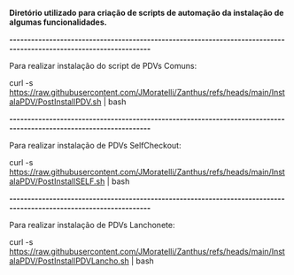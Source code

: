 
**Diretório utilizado para criação de scripts de automação da instalação de algumas funcionalidades.**

**-------------------------------------------------------------------------------------------------------------------**

Para realizar instalação do script de PDVs Comuns:

curl -s https://raw.githubusercontent.com/JMoratelli/Zanthus/refs/heads/main/InstalaPDV/PostInstallPDV.sh | bash

**-------------------------------------------------------------------------------------------------------------------**

Para realizar instalação de PDVs SelfCheckout:

curl -s https://raw.githubusercontent.com/JMoratelli/Zanthus/refs/heads/main/InstalaPDV/PostInstallSELF.sh | bash

**-------------------------------------------------------------------------------------------------------------------**

Para realizar instalação de PDVs Lanchonete:

curl -s https://raw.githubusercontent.com/JMoratelli/Zanthus/refs/heads/main/InstalaPDV/PostInstallPDVLancho.sh | bash
